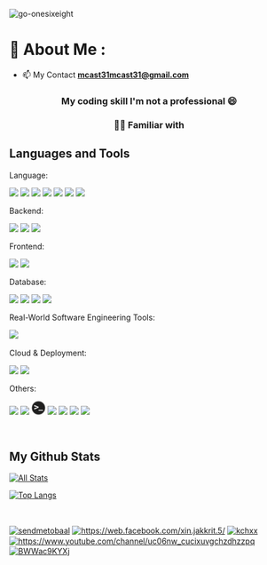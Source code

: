 <p align="left"> <img src="https://komarev.com/ghpvc/?username=go-onesixeight&label=Views&color=blue&style=plastic&style=for-the-badge"
        alt="go-onesixeight" /> </p>

# 💫 About Me :
- 📫 My Contact **mcast31mcast31@gmail.com**

<h3 align="center">My coding skill I'm not a professional 😄</h3>
<h3 align="center">👩‍💻 Familiar with</h3>

## Languages and Tools

Language:

<code><img height="25" src="https://cdn.jsdelivr.net/gh/devicons/devicon/icons/html5/html5-original.svg"/></code>
<code><img height="25" src="https://cdn.jsdelivr.net/gh/devicons/devicon/icons/css3/css3-original.svg"/></code>
<code><img height="25" src="https://cdn.jsdelivr.net/gh/devicons/devicon/icons/javascript/javascript-original.svg"/></code>
<code><img height="25" src="https://cdn.jsdelivr.net/gh/devicons/devicon/icons/typescript/typescript-original.svg"/></code>
<code><img height="25" src="https://cdn.jsdelivr.net/gh/devicons/devicon/icons/nodejs/nodejs-original.svg"/></code>
<code><img height="25" src="https://cdn.jsdelivr.net/gh/devicons/devicon/icons/go/go-original.svg"/></code>
<code><img height="25" src="https://cdn.jsdelivr.net/gh/devicons/devicon/icons/bash/bash-original.svg"/></code>
<!-- <code><img height="25" src="https://cdn.jsdelivr.net/gh/devicons/devicon/icons/java/java-original.svg"/></code> -->
<!-- <code><img height="25" src="https://cdn.jsdelivr.net/gh/devicons/devicon/icons/kotlin/kotlin-original.svg"/></code> -->
<!-- <code><img height="25" src="https://cdn.jsdelivr.net/gh/devicons/devicon/icons/scala/scala-original.svg"/></code> -->
<!-- <code><img height="25" src="https://cdn.jsdelivr.net/gh/devicons/devicon/icons/python/python-original.svg"/></code> -->
<!-- <code><img height="25" src="https://cdn.jsdelivr.net/gh/devicons/devicon/icons/rust/rust-plain.svg"/></code> -->
<!-- <code><img height="25" src="https://cdn.jsdelivr.net/gh/devicons/devicon/icons/dart/dart-original.svg"/></code> -->
<!--<code><img height="25" src="https://cdn.jsdelivr.net/gh/devicons/devicon/icons/csharp/csharp-original.svg"/></code> -->
<!-- <code><img height="25" src="https://cdn.jsdelivr.net/gh/devicons/devicon/icons/solidity/solidity-original.svg"/></code> -->

Backend:

<code><img height="25" src="https://cdn.jsdelivr.net/gh/devicons/devicon/icons/express/express-original.svg" /></code>
<code><img height="25" src="https://docs.nestjs.com/assets/logo-small.svg" /></code>
<code><img height="25" src="https://docs.gofiber.io/img/logo.svg" /></code>
<!-- <code><img height="25" src="https://springboottutorials.files.wordpress.com/2018/03/cropped-springboot.png?w=128"></code> -->
<!-- <code><img height="25" src="https://www.ivankrizsan.se/wp-content/uploads/2019/12/spring_webflux_logo.png"></code> -->
<!-- <code><img height="25" src="https://cdn.jsdelivr.net/gh/devicons/devicon/icons/fastapi/fastapi-original.svg" /></code> -->
<!-- <code><img height="25" src="https://cdn.jsdelivr.net/gh/devicons/devicon/icons/dotnetcore/dotnetcore-original.svg" /></code> -->
<!-- <code><img height="25" src="https://cdn.jsdelivr.net/gh/devicons/devicon/icons/graphql/graphql-plain.svg" /></code> -->


Frontend:

<code><img height="25" src="https://cdn.jsdelivr.net/gh/devicons/devicon/icons/nextjs/nextjs-original.svg"/></code>
<code><img height="25" src="https://gw.alipayobjects.com/zos/rmsportal/KDpgvguMpGfqaHPjicRK.svg" /></code>
<!-- <code><img height="25" src="https://cdn.jsdelivr.net/gh/devicons/devicon/icons/tailwindcss/tailwindcss-plain.svg"/></code> -->
<!-- <code><img height="25" src="https://cdn.jsdelivr.net/gh/devicons/devicon/icons/angularjs/angularjs-plain.svg"/></code> -->
<!-- <code><img height="25" src="https://cdn.jsdelivr.net/gh/devicons/devicon/icons/vuejs/vuejs-original.svg"/></code> -->


Database:

<code><img height="25" src="https://cdn.jsdelivr.net/gh/devicons/devicon/icons/mysql/mysql-original.svg" /></code> 
<code><img height="25" src="https://cdn.jsdelivr.net/gh/devicons/devicon/icons/postgresql/postgresql-original.svg" /></code>
<code><img height="25" src="https://cdn.jsdelivr.net/gh/devicons/devicon/icons/redis/redis-original.svg" /></code>
<code><img height="25" src="https://cdn.jsdelivr.net/gh/devicons/devicon/icons/mongodb/mongodb-original.svg" /></code>
<!-- <code><img height="25" src="https://cdn.jsdelivr.net/gh/devicons/devicon/icons/firebase/firebase-plain.svg" /></code> -->


Real-World Software Engineering Tools:

<code><img height="25" src="https://cdn.jsdelivr.net/gh/devicons/devicon/icons/apachekafka/apachekafka-original.svg" /></code>
<!-- <code><img height="25" src="https://cdn.jsdelivr.net/gh/devicons/devicon/icons/gradle/gradle-plain.svg" /></code>  -->
<!-- <code><img height="25" src="https://cdn.jsdelivr.net/gh/devicons/devicon/icons/jenkins/jenkins-original.svg" /></code>  -->
<!-- <code><img height="25" src="https://cdn.jsdelivr.net/gh/devicons/devicon/icons/prometheus/prometheus-original.svg" /></code>  -->
<!-- <code><img height="25" src="https://cdn.jsdelivr.net/gh/devicons/devicon/icons/grafana/grafana-original.svg" /></code>  -->
<!-- <code><img height="25" src="https://cdn.jsdelivr.net/gh/devicons/devicon/icons/terraform/terraform-original.svg" /></code>  -->


Cloud & Deployment:

<code><img height="25" src="https://cdn.jsdelivr.net/gh/devicons/devicon/icons/docker/docker-plain.svg" /></code>
<code><img height="25" src="https://cdn.jsdelivr.net/gh/devicons/devicon/icons/azure/azure-original.svg" /></code> 
<!-- <code><img height="25" src="https://cdn.jsdelivr.net/gh/devicons/devicon/icons/kubernetes/kubernetes-plain.svg" /></code>  -->
<!-- <code><img height="25" src="https://cdn.jsdelivr.net/gh/devicons/devicon/icons/amazonwebservices/amazonwebservices-original.svg" /></code>  -->
<!-- <code><img height="25" src="https://cdn.jsdelivr.net/gh/devicons/devicon/icons/googlecloud/googlecloud-original.svg" /></code>  -->


Others:

<code><img height="25" src="https://cdn.jsdelivr.net/gh/devicons/devicon/icons/git/git-original.svg" /></code>
<code><img height="25" src="https://i0.wp.com/konghq.com/wp-content/uploads/2017/11/kong-community-team_512x512.png?ssl=1"></code>
<code><img height="25" src="https://raw.githubusercontent.com/github/explore/80688e429a7d4ef2fca1e82350fe8e3517d3494d/topics/terminal/terminal.png"></code>
<code><img height="25" src="https://cdn.jsdelivr.net/gh/devicons/devicon/icons/ubuntu/ubuntu-plain.svg" /></code>
<code><img height="25" src="https://cdn.jsdelivr.net/gh/devicons/devicon/icons/linux/linux-original.svg" /></code>
<code><img height="25" src="https://cdn.jsdelivr.net/gh/devicons/devicon/icons/digitalocean/digitalocean-original.svg" /></code> 
<code><img height="25" src="https://cdn.jsdelivr.net/gh/devicons/devicon/icons/nginx/nginx-original.svg" /></code> 

<br />

## My Github Stats

[![All Stats](https://github-readme-stats.vercel.app/api?username=go-onesixeight&show_icons=true&theme=algolia)](https://github.com/go-onesixeight)

[![Top Langs](https://github-readme-stats.vercel.app/api/top-langs/?username=go-onesixeight&layout=compact&theme=algolia)](https://github.com/go-onesixeight)

<br />

<p align="left">
    <a href="https://twitter.com/sendmetobaal" target="blank"><img align="center"
            src="https://raw.githubusercontent.com/rahuldkjain/github-profile-readme-generator/master/src/images/icons/Social/twitter.svg"
            alt="sendmetobaal" height="30" width="40" /></a>
    <a href="https://fb.com/https://web.facebook.com/xin.jakkrit.5/" target="blank"><img align="center"
            src="https://raw.githubusercontent.com/rahuldkjain/github-profile-readme-generator/master/src/images/icons/Social/facebook.svg"
            alt="https://web.facebook.com/xin.jakkrit.5/" height="30" width="40" /></a>
    <a href="https://instagram.com/kchxx" target="blank"><img align="center"
            src="https://raw.githubusercontent.com/rahuldkjain/github-profile-readme-generator/master/src/images/icons/Social/instagram.svg"
            alt="kchxx" height="30" width="40" /></a>
    <a href="https://www.youtube.com/c/https://www.youtube.com/channel/uc06nw_cucixuvgchzdhzzpq" target="blank"><img
            align="center"
            src="https://raw.githubusercontent.com/rahuldkjain/github-profile-readme-generator/master/src/images/icons/Social/youtube.svg"
            alt="https://www.youtube.com/channel/uc06nw_cucixuvgchzdhzzpq" height="30" width="40" /></a>
    <a href="https://discord.gg/BWWac9KYXj" target="blank"><img align="center"
            src="https://raw.githubusercontent.com/rahuldkjain/github-profile-readme-generator/master/src/images/icons/Social/discord.svg"
            alt="BWWac9KYXj" height="30" width="40" /></a>
</p>

